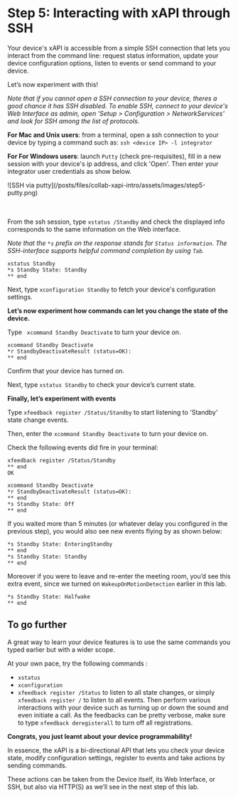 # Step 5: Interacting with xAPI through SSH

Your device's xAPI is accessible from a simple SSH connection that lets you interact from the command line: request status information, update your device configuration options, listen to events or send command to your device.

Let’s now experiment with this!

_Note that if you cannot open a SSH connection to your device, theres a good chance it has SSH disabled. To enable SSH, connect to your device's Web Interface as admin, open 'Setup > Configuration > NetworkServices' and look for SSH among the list of protocols._


**For Mac and Unix users**: from a terminal, open a ssh connection to your device by typing a command such as: `ssh <device IP> -l integrator`

**For For Windows users**: launch `Putty` (check pre-requisites), fill in a new session with your device's ip address, and click 'Open'. Then enter your integrator user credentials as show below.

<div align="left">![SSH via putty](/posts/files/collab-xapi-intro/assets/images/step5-putty.png)</div><br/><br/>


From the ssh session, type `xstatus /Standby` and check the displayed info corresponds to the same information on the Web interface.

_Note that the `*s` prefix on the response stands for `Status information`. The SSH-interface supports helpful command completion by using `Tab`._

```shell
xstatus Standby
*s Standby State: Standby
** end
```

Next, type `xconfiguration Standby` to fetch your device's configuration settings.


**Let’s now experiment how commands can let you change the state of the device.**

Type ` xcommand Standby Deactivate` to turn your device on.

```shell
xcommand Standby Deactivate
*r StandbyDeactivateResult (status=OK):
** end
```

Confirm that your device has turned on.

Next, type `xstatus Standby` to check your device’s current state.


**Finally, let’s experiment with events**

Type `xfeedback register /Status/Standby` to start listening to 'Standby' state change events.

Then, enter the `xcommand Standby Deactivate` to turn your device on.

Check the following events did fire in your terminal:

```shell
xfeedback register /Status/Standby
** end
OK

xcommand Standby Deactivate
*r StandbyDeactivateResult (status=OK):
** end
*s Standby State: Off
** end
```

If you waited more than 5 minutes (or whatever delay you configured in the previous step), you would also see new events flying by as shown below:

```shell
*s Standby State: EnteringStandby
** end
*s Standby State: Standby
** end
```

Moreover if you were to leave and re-enter the meeting room, you’d see this extra event, since we turned on `WakeupOnMotionDetection` earlier in this lab.

```shell
*s Standby State: Halfwake
** end
```

## To go further

A great way to learn your device features is to use the same commands you typed earlier but with a wider scope.

At your own pace, try the following commands :
-	`xstatus`
-	`xconfiguration`
-	`xfeedback register /Status` to listen to all state changes, or simply `xfeedback register /` to listen to all events. Then perform various interactions with your device such as turning up or down the sound and even initiate a call. As the feedbacks can be pretty verbose, make sure to type `xfeedback deregisterall` to turn off all registrations.


**Congrats, you just learnt about your device programmability!**

In essence, the xAPI is a bi-directional API that lets you check your device state, modify configuration settings, register to events and take actions by sending commands.

These actions can be taken from the Device itself, its Web Interface, or SSH, but also via HTTP(S) as we’ll see in the next step of this lab.
